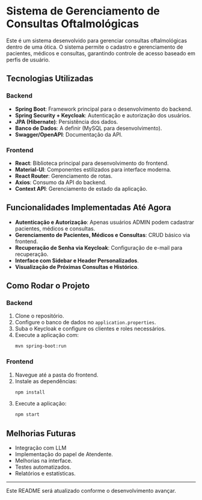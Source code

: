# Sistema de Gerenciamento de Consultas Oftalmológicas

Este é um sistema desenvolvido para gerenciar consultas oftalmológicas dentro de uma ótica. O sistema permite o cadastro e gerenciamento de pacientes, médicos e consultas, garantindo controle de acesso baseado em perfis de usuário.

## Tecnologias Utilizadas

### Backend
- **Spring Boot**: Framework principal para o desenvolvimento do backend.
- **Spring Security + Keycloak**: Autenticação e autorização dos usuários.
- **JPA (Hibernate)**: Persistência dos dados.
- **Banco de Dados**: A definir (MySQL para desenvolvimento).
- **Swagger/OpenAPI**: Documentação da API.

### Frontend
- **React**: Biblioteca principal para desenvolvimento do frontend.
- **Material-UI**: Componentes estilizados para interface moderna.
- **React Router**: Gerenciamento de rotas.
- **Axios**: Consumo da API do backend.
- **Context API**: Gerenciamento de estado da aplicação.

## Funcionalidades Implementadas Até Agora
- **Autenticação e Autorização**: Apenas usuários ADMIN podem cadastrar pacientes, médicos e consultas.
- **Gerenciamento de Pacientes, Médicos e Consultas**: CRUD básico via frontend.
- **Recuperação de Senha via Keycloak**: Configuração de e-mail para recuperação.
- **Interface com Sidebar e Header Personalizados**.
- **Visualização de Próximas Consultas e Histórico**.

## Como Rodar o Projeto

### Backend
1. Clone o repositório.
2. Configure o banco de dados no `application.properties`.
3. Suba o Keycloak e configure os clientes e roles necessários.
4. Execute a aplicação com:
   ```sh
   mvn spring-boot:run
   ```

### Frontend
1. Navegue até a pasta do frontend.
2. Instale as dependências:
   ```sh
   npm install
   ```
3. Execute a aplicação:
   ```sh
   npm start
   ```

## Melhorias Futuras
- Integração com LLM
- Implementação do papel de Atendente.
- Melhorias na interface.
- Testes automatizados.
- Relatórios e estatísticas.

---
Este README será atualizado conforme o desenvolvimento avançar.

